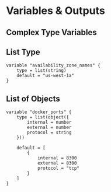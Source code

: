 # Variables & Outputs


## Complex Type Variables

## List Type

```
variable "availability_zone_names" {
    type = list(string)
    default = "us-west-1a"
}
```

## List of Objects

```
variable "docker_ports" {
    type = list(object({
        internal = number
        external = number
        protocol = string
    }))

    default = [
        {
            internal = 8300
            external = 8300
            protocol = "tcp"
        }
    ]
}
